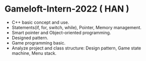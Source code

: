 # Gameloft-Intern-2022 ( HAN )
* C++ basic concept and use.
* Statements(if, for, switch, while), Pointer, Memory management.
* Smart pointer and Object-oriented programming.
* Designed pattern.
* Game programming basic.
* Analyze project and class structure: Design pattern, Game state machine, Menu stack.
